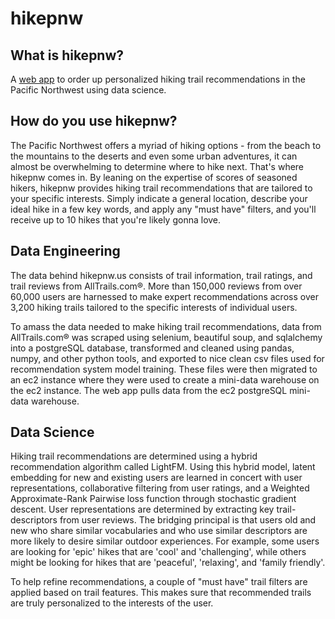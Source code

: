 # hikepnw
## What is hikepnw?
A [web app](http://hikepnw.us/) to order up personalized hiking trail recommendations in the Pacific Northwest using data science.

## How do you use hikepnw?
The Pacific Northwest offers a myriad of hiking options - from the beach to the mountains to the deserts and even some urban adventures, it can almost be overwhelming to determine where to hike next. That's where hikepnw comes in. By leaning on the expertise of scores of seasoned hikers, hikepnw provides hiking trail recommendations that are tailored to your specific interests. Simply indicate a general location, describe your ideal hike in a few key words, and apply any "must have" filters, and you'll receive up to 10 hikes that you're likely gonna love.

## Data Engineering
The data behind hikepnw.us consists of trail information, trail ratings, and trail reviews from AllTrails.com®. More than 150,000 reviews from over 60,000 users are harnessed to make expert recommendations across over 3,200 hiking trails tailored to the specific interests of individual users.

To amass the data needed to make hiking trail recommendations, data from AllTrails.com® was scraped using selenium, beautiful soup, and sqlalchemy into a postgreSQL database, transformed and cleaned using pandas, numpy, and other python tools, and exported to nice clean csv files used for recommendation system model training. These files were then migrated to an ec2 instance where they were used to create a mini-data warehouse on the ec2 instance. The web app pulls data from the ec2 postgreSQL mini-data warehouse. 

## Data Science
Hiking trail recommendations are determined using a hybrid recommendation algorithm called LightFM. Using this hybrid model, latent embedding for new and existing users are learned in concert with user representations, collaborative filtering from user ratings, and a Weighted Approximate-Rank Pairwise loss function through stochastic gradient descent. User representations are determined by extracting key trail-descriptors from user reviews. The bridging principal is that users old and new who share similar vocabularies and who use similar descriptors are more likely to desire similar outdoor experiences. For example, some users are looking for 'epic' hikes that are 'cool' and 'challenging', while others might be looking for hikes that are 'peaceful', 'relaxing', and 'family friendly'.

To help refine recommendations, a couple of "must have" trail filters are applied based on trail features. This makes sure that recommended trails are truly personalized to the interests of the user.

